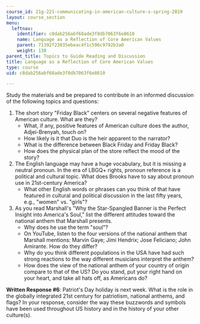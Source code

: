```yaml
---
course_id: 21g-221-communicating-in-american-culture-s-spring-2019
layout: course_section
menu:
  leftnav:
    identifier: c8dab256abf68ade3f8db7063f6e8610
    name: Language as a Reflection of Core American Values
    parent: 71392f23035ebeac4f1c596c9792b3a0
    weight: 130
parent_title: Topics to Guide Reading and Discussion
title: Language as a Reflection of Core American Values
type: course
uid: c8dab256abf68ade3f8db7063f6e8610

---
```


Study the materials and be prepared to contribute in an informed discussion of the following topics and questions:

1.  The short story "Friday Black" centers on several negative features of American culture. What are they?
    *   What, if any, positive features of American culture does the author, Adjei-Brenyah, touch on?
    *   How likely is it that Duo is the heir apparent to the narrator?
    *   What is the difference between Black Friday and Friday Black?
    *   How does the physical plan of the store reflect the mood of the story?
2.  The English language may have a huge vocabulary, but it is missing a neutral pronoun. In the era of LBGQ+ rights, pronoun reference is a political and cultural topic. What does Brooks have to say about pronoun use in 21st-century America?
    *   What other English words or phrases can you think of that have featured in cultural and political discussion in the last fifty years, e.g., "women" vs. "girls"?
3.  As you read Marshall's "Why the Star-Spangled Banner is the Perfect Insight into America's Soul," list the different attitudes toward the national anthem that Marshall presents. 
    *   Why does he use the term "soul"?
    *   On YouTube, listen to the four versions of the national anthem that Marshall mentions: Marvin Gaye; Jimi Hendrix; Jose Feliciano; John Amirante. How do they differ?
    *   Why do you think different populations in the USA have had such strong reactions to the way different musicians interpret the anthem?
    *   How does the view of the national anthem of your country of origin compare to that of the US? Do you stand, put your right hand on your heart, and take all hats off, as Americans do?

**Written Response #6**: Patriot's Day holiday is next week. What is the role in the globally integrated 21st century for patriotism, national anthems, and flags? In your response, consider the way these buzzwords and symbols have been used throughout US history and in the history of your other culture(s).
